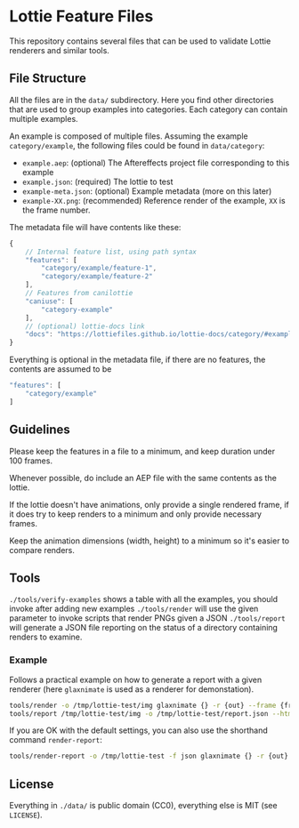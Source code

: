 Lottie Feature Files
====================

This repository contains several files that can be used to validate Lottie
renderers and similar tools.


File Structure
--------------

All the files are in the `data/` subdirectory.
Here you find other directories that are used to group examples into categories.
Each category can contain multiple examples.

An example is composed of multiple files. Assuming the example
`category/example`, the following files could be found in `data/category`:

* `example.aep`: (optional) The Aftereffects project file corresponding to this example
* `example.json`: (required) The lottie to test
* `example-meta.json`: (optional) Example metadata (more on this later)
* `example-XX.png`: (recommended) Reference render of the example, `XX` is the frame number.

The metadata file will have contents like these:

```js
{
    // Internal feature list, using path syntax
    "features": [
        "category/example/feature-1",
        "category/example/feature-2"
    ],
    // Features from canilottie
    "caniuse": [
        "category-example"
    ],
    // (optional) lottie-docs link
    "docs": "https://lottiefiles.github.io/lottie-docs/category/#example"
}
```

Everything is optional in the metadata file, if there are no features,
the contents are assumed to be

```js
"features": [
    "category/example"
]
```


Guidelines
----------

Please keep the features in a file to a minimum, and keep duration under 100 frames.

Whenever possible, do include an AEP file with the same contents as the lottie.

If the lottie doesn't have animations, only provide a single rendered frame,
if it does try to keep renders to a minimum and only provide necessary frames.

Keep the animation dimensions (width, height) to a minimum so it's easier
to compare renders.


Tools
-----

`./tools/verify-examples` shows a table with all the examples, you should invoke after adding new examples
`./tools/render` will use the given parameter to invoke scripts that render PNGs given a JSON
`./tools/report` will generate a JSON file reporting on the status of a directory containing renders to examine.


### Example

Follows a practical example on how to generate a report with a given renderer
(here `glaxnimate` is used as a renderer for demonstation).

```bash
tools/render -o /tmp/lottie-test/img glaxnimate {} -r {out} --frame {frame}
tools/report /tmp/lottie-test/img -o /tmp/lottie-test/report.json --html /tmp/lottie-test/report.html
```

If you are OK with the default settings, you can also use the shorthand command `render-report`:

```bash
tools/render-report -o /tmp/lottie-test -f json glaxnimate {} -r {out} --frame {frame}
```

License
-------

Everything in `./data/` is public domain (CC0), everything else is MIT (see `LICENSE`).
